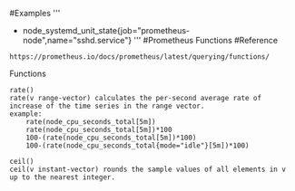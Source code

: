 #Examples
'''
- node_systemd_unit_state{job="prometheus-node",name="sshd.service"}
'''
#Prometheus Functions 
#Reference
```
https://prometheus.io/docs/prometheus/latest/querying/functions/
```

Functions
```
rate()
rate(v range-vector) calculates the per-second average rate of increase of the time series in the range vector.
example:
    rate(node_cpu_seconds_total[5m])
    rate(node_cpu_seconds_total[5m])*100
    100-(rate(node_cpu_seconds_total[5m])*100)
    100-(rate(node_cpu_seconds_total{mode="idle"}[5m])*100)

```

``` 
ceil()
ceil(v instant-vector) rounds the sample values of all elements in v up to the nearest integer.
```